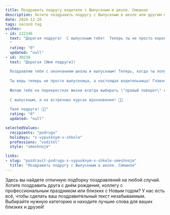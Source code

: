 ```yaml
---
title: Поздравить подругу водителя с Выпускным в школе. Смешное
description: Хотите поздравить подругу с Выпускным в школе или другим праздником? Наш ИИ создаст незабываемое поздравление, а вы обязательно выделитесь среди других.  
date: 2024-12-26
tags: second tag
wishes:
- id: 122246
  text: "Дорогая подруга!  С выпускным тебя!  Теперь ты не просто королева руля в школьном дворе, а полноправный водитель, готовый покорять дороги!  Держи курс на счастье,  не врезайся в жизненные пробки и помни:  главное – не скорость, а уверенность в себе (и права, конечно, не забудь!).  Свободной дороги тебе, красотка!
  "
  rating: "0"
  updated: "null"
- id: 30238
  text: "Дорогая [Имя подруги]!
  
  Поздравляю тебя с окончанием школы и выпускным! Теперь, когда ты получаешь диплом, самая важная задача — не забыть, где у тебя лежит \"права\" и как включать поворотники! 😄
  
  Ты ведь теперь не просто выпускница, а настоящая водительница! Главное — не волноваться перед экзаменом, ведь за рулём, как и на уроках, всегда можно спросить у учителя, если что-то непонятно. Ну а если будет курьез, просто улыбнись, ведь смех — это лучший способ справиться с любыми пробками, включая эмоциональные!
  
  Желаю тебе на перекрестках жизни всегда выбирать \"правый поворот\" к счастью, а на дорогах — не сталкиваться ни с кем, кроме удачи и радости! Пускай твоя жизнь будет такой же яркой и динамичной, как светящиеся огни на светофоре!
  
  С выпускным, и на встречных курсах вдохновения! 🚗💨
  
  Твоя подруга! 🎉💕"
  rating: "0"
  updated: "null"

selectedValues:
  recipients: "podrugu"
  holidays: "s-vypusknym-v-shkole"
  professions: "voditel"
  style: "smeshnoje"

links:
- slug: "pozdravit-podrugu-s-vypusknym-v-shkole-smeshnoje"
  title: "Поздравить подругу с Выпускным в школе. Смешное"
---
```


Здесь вы найдете отличную подборку поздравлений на любой случай.
Хотите поздравить друга с днём рождения, коллегу с профессиональным праздником или близких с Новым годом? У нас есть всё, чтобы сделать ваш поздравительный текст незабываемым. Выбирайте нужную категорию и находите лучшие слова для ваших близких и друзей!
